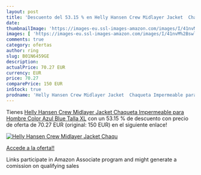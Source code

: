 ```yaml
---
layout: post
title: 'Descuento del 53.15 % en Helly Hansen Crew Midlayer Jacket  Chaqu'
date: 
thumbnailImage: 'https://images-eu.ssl-images-amazon.com/images/I/41nvM%2BswlLL._SL200_.jpg'
images: [ 'https://images-eu.ssl-images-amazon.com/images/I/41nvM%2BswlLL._SL200_.jpg' ]
comments: true
category: ofertas
author: ring
slug: B01N6459GE
description:
actualPrice: 70.27 EUR
currency: EUR
price: 70.27
comparePrice: 150 EUR
inStock: true
prodname: 'Helly Hansen Crew Midlayer Jacket  Chaqueta Impermeable para Hombre  Color Azul  Blue   Talla XL'
---
```


Tienes [Helly Hansen Crew Midlayer Jacket  Chaqueta Impermeable para Hombre  Color Azul  Blue   Talla XL](https://www.amazon.es/dp/B01N6459GE/?tag=tolees-21) con un 53.15 % de descuento con precio de oferta de 70.27 EUR (original: 150 EUR) en el siguiente enlace!

[![Helly Hansen Crew Midlayer Jacket  Chaqu](https://images-eu.ssl-images-amazon.com/images/I/41nvM%2BswlLL._SL200_.jpg)](https://www.amazon.es/dp/B01N6459GE/?tag=tolees-21)

[Accede a la oferta!!](https://www.amazon.es/dp/B01N6459GE/?tag=tolees-21)

Links participate in Amazon Associate program and might generate a comission on qualifying sales


